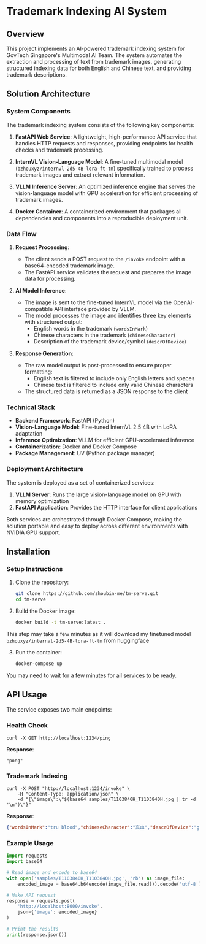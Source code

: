 # Trademark Indexing AI System

## Overview

This project implements an AI-powered trademark indexing system for GovTech Singapore's Multimodal AI Team. The system automates the extraction and processing of text from trademark images, generating structured indexing data for both English and Chinese text, and providing trademark descriptions.

## Solution Architecture

### System Components

The trademark indexing system consists of the following key components:

1. **FastAPI Web Service**: A lightweight, high-performance API service that handles HTTP requests and responses, providing endpoints for health checks and trademark processing.

2. **InternVL Vision-Language Model**: A fine-tuned multimodal model (`bzhouxyz/internvl-2d5-4B-lora-ft-tm`) specifically trained to process trademark images and extract relevant information.

3. **VLLM Inference Server**: An optimized inference engine that serves the vision-language model with GPU acceleration for efficient processing of trademark images.

4. **Docker Container**: A containerized environment that packages all dependencies and components into a reproducible deployment unit.

### Data Flow

1. **Request Processing**:
   - The client sends a POST request to the `/invoke` endpoint with a base64-encoded trademark image.
   - The FastAPI service validates the request and prepares the image data for processing.

2. **AI Model Inference**:
   - The image is sent to the fine-tuned InternVL model via the OpenAI-compatible API interface provided by VLLM.
   - The model processes the image and identifies three key elements with structured output:
     - English words in the trademark (`wordsInMark`)
     - Chinese characters in the trademark (`chineseCharacter`)
     - Description of the trademark device/symbol (`descrOfDevice`)

3. **Response Generation**:
   - The raw model output is post-processed to ensure proper formatting:
     - English text is filtered to include only English letters and spaces
     - Chinese text is filtered to include only valid Chinese characters
   - The structured data is returned as a JSON response to the client

### Technical Stack

- **Backend Framework**: FastAPI (Python)
- **Vision-Language Model**: Fine-tuned InternVL 2.5 4B with LoRA adaptation
- **Inference Optimization**: VLLM for efficient GPU-accelerated inference
- **Containerization**: Docker and Docker Compose
- **Package Management**: UV (Python package manager)

### Deployment Architecture

The system is deployed as a set of containerized services:

1. **VLLM Server**: Runs the large vision-language model on GPU with memory optimization
2. **FastAPI Application**: Provides the HTTP interface for client applications

Both services are orchestrated through Docker Compose, making the solution portable and easy to deploy across different environments with NVIDIA GPU support.

## Installation

### Setup Instructions

1. Clone the repository:
   ```bash
   git clone https://github.com/zhoubin-me/tm-serve.git
   cd tm-serve
   ```

2. Build the Docker image:
   ```bash
   docker build -t tm-serve:latest .
   ```
This step may take a few minutes as it will download my finetuned model ```bzhouxyz/internvl-2d5-4B-lora-ft-tm``` from huggingface

3. Run the container:
   ```bash
   docker-compose up
   ```

You may need to wait for a few minutes for all services to be ready.

## API Usage

The service exposes two main endpoints:

### Health Check

```
curl -X GET http://localhost:1234/ping
```

**Response**:
```
"pong"
```

### Trademark Indexing

```
curl -X POST "http://localhost:1234/invoke" \
    -H "Content-Type: application/json" \
    -d "{\"image\":\"$(base64 samples/T1103840H_T1103840H.jpg | tr -d '\n')\"}"
```

**Response**:
```json
{"wordsInMark":"tru blood","chineseCharacter":"真血","descrOfDevice":"gear"}
```

### Example Usage

```python
import requests
import base64

# Read image and encode to base64
with open('samples/T1103840H_T1103840H.jpg', 'rb') as image_file:
    encoded_image = base64.b64encode(image_file.read()).decode('utf-8')

# Make API request
response = requests.post(
    'http://localhost:8000/invoke',
    json={'image': encoded_image}
)

# Print the results
print(response.json())
```